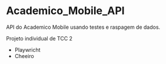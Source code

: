 # Academico_Mobile_API
API do Academico Mobile usando testes e raspagem de dados.

Projeto individual de TCC 2

- Playwricht
- Cheeiro
